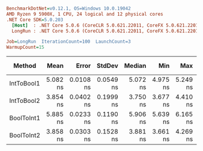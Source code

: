 ``` ini

BenchmarkDotNet=v0.12.1, OS=Windows 10.0.19042
AMD Ryzen 9 5900X, 1 CPU, 24 logical and 12 physical cores
.NET Core SDK=5.0.203
  [Host]  : .NET Core 5.0.6 (CoreCLR 5.0.621.22011, CoreFX 5.0.621.22011), X64 RyuJIT
  LongRun : .NET Core 5.0.6 (CoreCLR 5.0.621.22011, CoreFX 5.0.621.22011), X64 RyuJIT

Job=LongRun  IterationCount=100  LaunchCount=3  
WarmupCount=15  

```
|     Method |     Mean |     Error |    StdDev |   Median |      Min |      Max |      P90 |  Gen 0 | Gen 1 | Gen 2 | Allocated |
|----------- |---------:|----------:|----------:|---------:|---------:|---------:|---------:|-------:|------:|------:|----------:|
| IntToBool1 | 5.082 ns | 0.0108 ns | 0.0549 ns | 5.072 ns | 4.975 ns | 5.249 ns | 5.162 ns | 0.0029 |     - |     - |      48 B |
| IntToBool2 | 3.854 ns | 0.0402 ns | 0.1999 ns | 3.750 ns | 3.677 ns | 4.410 ns | 4.244 ns | 0.0014 |     - |     - |      24 B |
| BoolToInt1 | 5.885 ns | 0.0233 ns | 0.1190 ns | 5.906 ns | 5.639 ns | 6.165 ns | 6.032 ns | 0.0029 |     - |     - |      48 B |
| BoolToInt2 | 3.858 ns | 0.0303 ns | 0.1528 ns | 3.881 ns | 3.661 ns | 4.269 ns | 4.062 ns | 0.0014 |     - |     - |      24 B |
